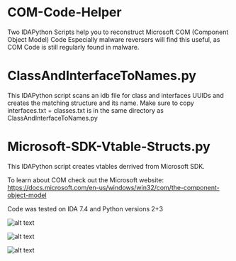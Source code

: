 # COM-Code-Helper
Two IDAPython Scripts help you to reconstruct Microsoft COM (Component Object Model) Code
Especially malware reversers will find this useful, as COM Code is still regularly found in malware.

# ClassAndInterfaceToNames.py
This IDAPython script scans an idb file for class and interfaces UUIDs and creates the matching structure and its name.
Make sure to copy interfaces.txt + classes.txt is in the same directory as ClassAndInterfaceToNames.py


# Microsoft-SDK-Vtable-Structs.py
This IDAPython script creates vtables derrived from Microsoft SDK.


To learn about COM check out the Microsoft website:
https://docs.microsoft.com/en-us/windows/win32/com/the-component-object-model

Code was tested on IDA 7.4 and Python versions 2+3


![alt text](https://github.com/fboldewin/COM-Code-Helper/raw/master/code/COM-Code-Before-After-1.png)

![alt text](https://github.com/fboldewin/COM-Code-Helper/raw/master/code/COM-Code-Before-After-2.png)

![alt text](https://github.com/fboldewin/COM-Code-Helper/raw/master/code/COM-Code-Before-After-3.png)
